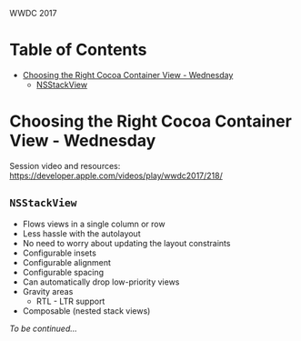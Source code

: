 WWDC 2017

Table of Contents
=================

  * [Choosing the Right Cocoa Container View \- Wednesday](#choosing-the-right-cocoa-container-view---wednesday)
    * [NSStackView](#nsstackview)

# Choosing the Right Cocoa Container View - Wednesday
Session video and resources: https://developer.apple.com/videos/play/wwdc2017/218/

## `NSStackView`
  - Flows views in a single column or row
  - Less hassle with the autolayout
  - No need to worry about updating the layout constraints
  - Configurable insets
  - Configurable alignment
  - Configurable spacing
  - Can automatically drop low-priority views
  - Gravity areas
    - RTL - LTR support
  - Composable (nested stack views)

_To be continued..._
